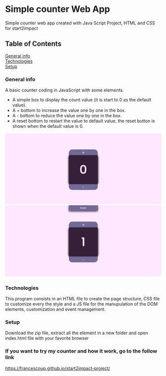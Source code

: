 # Simple counter Web App</br>
Simple counter web app created with Java Script Project, HTML and CSS for start2impact</br>
## Table of Contents
[General info](#general-info)</br>
[Technologies](#technologies)</br>
[Setup](#setup)</br>


### General info
A basic counter coding in JavaScript with some elements.
* A simple box to display the count value (it is start to 0 as the default value).
* A + bottom to increase the value one by one in the box.
* A - bottom to reduce the value one by one in the box.
* A reset bottom to restart the value to default value, the reset button is shown when the default value is 0.

![Counter](./images/simple-counter.png)
![Reset](./images/simple-counter-reset.png)

### Technologies 
This program consists in an HTML file to create the page structure, CSS file to customize every the style and a JS file for the manupulation of the DOM elements, customization and event management.

### Setup

Download the zip file, extract all the element in a new folder and open index.html file with your favorite browser

### If you want to try my counter and how it work, go to the follow link
https://francescoup.github.io/start2impact-project/

